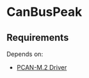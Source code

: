 # CanBusPeak

## Requirements
Depends on:
- [PCAN-M.2 Driver](https://robots.uc3m.es/installation-guides/install-pcan.html)
